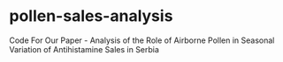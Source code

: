 # pollen-sales-analysis
Code For Our Paper -  Analysis of the Role of Airborne Pollen in Seasonal Variation of Antihistamine Sales in Serbia
